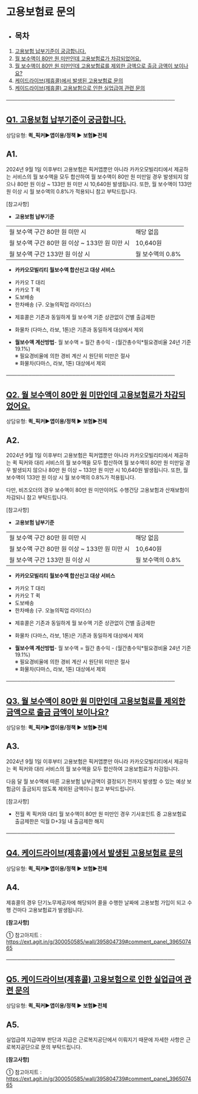 # 고용보험료 문의

* **목차**
  ------

1. [고용보험 납부기준이 궁금합니다.](#01HRXMS03P9QFWXBYEJTB26PBB)
2. [월 보수액이 80만 원 미만인데 고용보험료가 차감되었어요.](#01JBJVVDY40DVVQNPG7WM356EC)
3. [월 보수액이 80만 원 미만인데 고용보험료를 제외한 금액으로 출금 금액이 보이나요?](#01JBJVW7CBCQWR2RRHNS20G623)
4. [케이드라이브(제휴콜)에서 발생된 고용보험료 문의](#01HRXMTMRPSZ8H546SN80XQW2Q)
5. [케이드라이브(제휴콜) 고용보험으로 인한 실업급여 관련 문의](#01HRXMVT2YXFDMB1TXBRGEJ6VD)

──────────────────────────────────────────────

**[Q1. 고용보험 납부기준이 궁금합니다.](#h_01JB11ZF6NSGD4CJ2F08RF5E6H)**
----------------------------------------------------------

상담유형: **퀵\_픽커▶앱이용/정책 ▶ 보험▶전체**

**A1.**
-------

2024년 9월 1일 이후부터 고용보험은 픽커앱뿐만 아니라 카카오모빌리티에서 제공하는 서비스의 월 보수액을 모두 합산하여 월 보수액이 80만 원 미만일 경우 발생되지 않으나 80만 원 이상 ~ 133만 원 미만 시 10,640원 발생됩니다. 또한, 월 보수액이 133만 원 이상 시 월 보수액의 0.8%가 적용되니 참고 부탁드립니다.

[참고사항]

* **고용보험 납부기준**

|  |  |
| --- | --- |
| 월 보수액 구간 80만 원 미만 시 | 해당 없음 |
| 월 보수액 구간 80만 원 이상 ~ 133만 원 미만 시 | 10,640원 |
| 월 보수액 구간 133만 원 이상 시 | 월 보수액의 0.8% |

* **카카오모빌리티 월보수액 합산신고 대상 서비스**

- 카카오 T 대리  
- 카카오 T 퀵  
- 도보배송  
- 한차배송 (구. 오늘의픽업 라이더스)

* 제휴콜은 기존과 동일하게 월 보수액 기준 상관없이 건별 출금제한
* 화물차 (다마스, 라보, 1톤)은 기존과 동일하게 대상에서 제외

* **월보수액 계산방법**- 월 보수액 = 월간 총수익 - (월간총수익\*필요경비율 24년 기준 19.1%)  
  ※ 필요경비율에 의한 경비 계산 시 원단위 미만은 절사  
  ※ 화물차(다마스, 라보, 1톤) 대상에서 제외

──────────────────────────────────────────────

**[Q2. 월 보수액이 80만 원 미만인데 고용보험료가 차감되었어요.](#h_01JB11ZF6NSGD4CJ2F08RF5E6H)**
-------------------------------------------------------------------------

상담유형: **퀵\_픽커▶앱이용/정책 ▶ 보험▶전체**

**A2.**
-------

2024년 9월 1일 이후부터 고용보험은 픽커앱뿐만 아니라 카카오모빌리티에서 제공하는 퀵 픽커와 대리 서비스의 월 보수액을 모두 합산하여 월 보수액이 80만 원 미만일 경우 발생되지 않으나 80만 원 이상 ~ 133만 원 미만 시 10,640원 발생됩니다. 또한, 월 보수액이 133만 원 이상 시 월 보수액의 0.8%가 적용됩니다.

다만, 비즈오더의 경우 보수액이 80만 원 미만이어도 수행건당 고용보험과 산재보험이 차감되니 참고 부탁드립니다.

[참고사항]

* **고용보험 납부기준**

|  |  |
| --- | --- |
| 월 보수액 구간 80만 원 미만 시 | 해당 없음 |
| 월 보수액 구간 80만 원 이상 ~ 133만 원 미만 시 | 10,640원 |
| 월 보수액 구간 133만 원 이상 시 | 월 보수액의 0.8% |

* **카카오모빌리티 월보수액 합산신고 대상 서비스**

- 카카오 T 대리  
- 카카오 T 퀵  
- 도보배송  
- 한차배송 (구. 오늘의픽업 라이더스)

* 제휴콜은 기존과 동일하게 월 보수액 기준 상관없이 건별 출금제한
* 화물차 (다마스, 라보, 1톤)은 기존과 동일하게 대상에서 제외

* **월보수액 계산방법**- 월 보수액 = 월간 총수익 - (월간총수익\*필요경비율 24년 기준 19.1%)  
  ※ 필요경비율에 의한 경비 계산 시 원단위 미만은 절사  
  ※ 화물차(다마스, 라보, 1톤) 대상에서 제외

──────────────────────────────────────────────

**[Q3. 월 보수액이 80만 원 미만인데 고용보험료를 제외한 금액으로 출금 금액이 보이나요?](#h_01JB11ZF6NSGD4CJ2F08RF5E6H)**
---------------------------------------------------------------------------------------

상담유형: **퀵\_픽커▶앱이용/정책 ▶ 보험▶전체**

**A3.**
-------

2024년 9월 1일 이후부터 고용보험은 픽커앱뿐만 아니라 카카오모빌리티에서 제공하는 퀵 픽커와 대리 서비스의 월 보수액을 모두 합산하여 고용보험료가 차감됩니다.

다음 달 월 보수액에 따른 고용보험 납부금액이 결정되기 전까지 발생할 수 있는 예상 보험금이 출금되지 않도록 제외된 금액이니 참고 부탁드립니다.

[참고사항]

* 전월 퀵 픽커와 대리 월 보수액이 80만 원 미만인 경우 기사포인트 중 고용보험료 출금제한은 익월 D+3일 내 출금제한 해지

──────────────────────────────────────────────

[**Q4. 케이드라이브(제휴콜)에서 발생된 고용보험료 문의**](#h_01JB11ZF6NSGD4CJ2F08RF5E6H)
-------------------------------------------------------------------

상담유형: **퀵\_픽커▶앱이용/정책 ▶ 보험▶전체**

**A4.**
-------

제휴콜의 경우 단기노무제공자에 해당되어 콜을 수행한 날짜에 고용보험 가입이 되고 수행 건마다 고용보험료가 발생됩니다.

**[참고사항]**

① 참고아지트 : <https://ext.agit.in/g/300050585/wall/395804739#comment_panel_396507465>

──────────────────────────────────────────────

[**Q5. 케이드라이브(제휴콜) 고용보험으로 인한 실업급여 관련 문의**](#h_01JB11ZF6NSGD4CJ2F08RF5E6H)
-------------------------------------------------------------------------

상담유형: **퀵\_픽커▶앱이용/정책 ▶ 보험▶전체**

**A5.**
-------

실업급여 지급여부 판단과 지급은 근로복지공단에서 이뤄지기 때문에 자세한 사항은 근로복지공단으로 문의 부탁드립니다.

**[참고사항]**

① 참고아지트 : <https://ext.agit.in/g/300050585/wall/395804739#comment_panel_396507465>